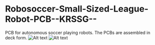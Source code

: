 # Robosoccer-Small-Sized-League-Robot-PCB--KRSSG--
PCB for autonomous soccer playing robots. The PCBs are assembled in deck form.
![Alt text](?raw=true "")
![Alt text](?raw=true "")
